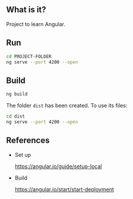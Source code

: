 ## What is it?

Project to learn Angular.

## Run

```bash
cd PROJECT-FOLDER
ng serve --port 4200 --open
```

## Build

```bash
ng build
```

The folder `dist` has been created. To use its files:

```bash
cd dist
ng serve --port 4200 --open
```

## References

- Set up

  <https://angular.io/guide/setup-local>

- Build

  <https://angular.io/start/start-deployment>

